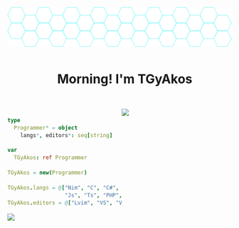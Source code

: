 ![Header](https://github.com/TGyAkos/TGyAkos/blob/main/swon_map_smol.png "nav")

<div id="user-content-toc" align="center">
  <ul>
    <summary><h1 style="display: inline-block;">Morning! I'm TGyAkos</h1></summary>
    <br>
  </ul>
</div>

[<img align="right" width="49%" src="https://github-readme-stats.vercel.app/api/top-langs/?username=tgyakos&langs_count=6&theme=transparent&hide_border=true">](https://ionicabizau.github.io/github-profile-languages/?user=tgyakos)

```nim

type
  Programmer* = object
    langs*, editors*: seq[string]
    
var
  TGyAkos: ref Programmer
  
TGyAkos = new(Programmer)

TGyAkos.langs = @["Nim", "C", "C#", "Java",
                  "Js", "Ts", "PHP", "HTML", "CSS"]
TGyAkos.editors = @["Lvim", "VS", "VSCode", "IntelliJ"]

``` 

<img align="center" width="48%" style="border: none" src="https://github-readme-stats.vercel.app/api?username=tgyakos&show_icons=true&theme=transparent&hide_border=true">


